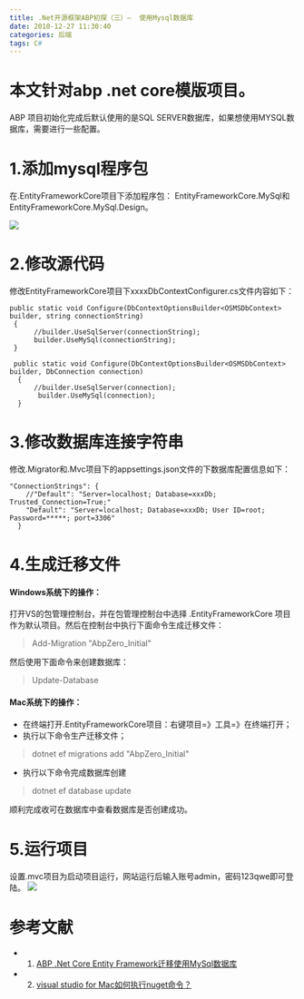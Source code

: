 ```yaml
---
title: .Net开源框架ABP初探（三）—  使用Mysql数据库
date: 2018-12-27 11:30:40
categories: 后端
tags: C#
---
```


# 本文针对abp .net core模版项目。
ABP 项目初始化完成后默认使用的是SQL SERVER数据库，如果想使用MYSQL数据库，需要进行一些配置。
# 1.添加mysql程序包
在.EntityFrameworkCore项目下添加程序包：
EntityFrameworkCore.MySql和EntityFrameworkCore.MySql.Design。

![](https://upload-images.jianshu.io/upload_images/9814928-33d09c011b5931f3.png?imageMogr2/auto-orient/strip%7CimageView2/2/w/1240)

# 2.修改源代码
修改EntityFrameworkCore项目下xxxxDbContextConfigurer.cs文件内容如下：

```
public static void Configure(DbContextOptionsBuilder<OSMSDbContext> builder, string connectionString)
 {
      //builder.UseSqlServer(connectionString);
      builder.UseMySql(connectionString);
 }

 public static void Configure(DbContextOptionsBuilder<OSMSDbContext> builder, DbConnection connection)
  {
      //builder.UseSqlServer(connection);
       builder.UseMySql(connection);
  }
```

# 3.修改数据库连接字符串
修改.Migrator和.Mvc项目下的appsettings.json文件的下数据库配置信息如下：
```
"ConnectionStrings": {
    //"Default": "Server=localhost; Database=xxxDb; Trusted_Connection=True;"
    "Default": "Server=localhost; Database=xxxDb; User ID=root; Password=*****; port=3306"
  }
```

# 4.生成迁移文件
#### Windows系统下的操作：
打开VS的包管理控制台，并在包管理控制台中选择 .EntityFrameworkCore 项目作为默认项目。然后在控制台中执行下面命令生成迁移文件：
> Add-Migration "AbpZero_Initial"

然后使用下面命令来创建数据库：
> Update-Database

#### Mac系统下的操作：
- 在终端打开.EntityFrameworkCore项目：右键项目=》工具=》在终端打开；
- 执行以下命令生产迁移文件；
> dotnet ef migrations add "AbpZero_Initial"
- 执行以下命令完成数据库创建
 > dotnet ef database update

顺利完成收可在数据库中查看数据库是否创建成功。

# 5.运行项目
设置.mvc项目为启动项目运行，网站运行后输入账号admin，密码123qwe即可登陆。
![](https://upload-images.jianshu.io/upload_images/9814928-c89825cb01bb2cc2.png?imageMogr2/auto-orient/strip%7CimageView2/2/w/1240)

# 参考文献

- 1. [ABP .Net Core Entity Framework迁移使用MySql数据库](http://www.sohu.com/a/213814486_468635)
- 2. [visual studio for Mac如何执行nuget命令？](https://segmentfault.com/q/1010000011454619/a-1020000011647459)


